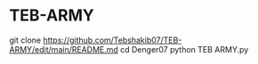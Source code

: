 # TEB-ARMY
git clone https://github.com/Tebshakib07/TEB-ARMY/edit/main/README.md
cd Denger07
python TEB ARMY.py

